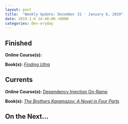```yaml
---
layout: post
title:  "Weekly Update: December 31 - January 6, 2019"
date: 2019-1-6 14:40:00 +0000
categories: Dev-eryday
---
```




## Finished

**Online Course(s):** 

**Book(s):** *[Finding Ultra][fu]*

## Currents

**Online Course(s):** [Dependency Injection On-Ramp][dior]

**Book(s):** *[The Brothers Karamazov: A Novel in Four Parts][brk]*

## On the Next...



[aoc]: https://adventofcode.com/
[aocr]: https://github.com/jpniederer/AdventOfCode2018
[sra]: https://app.pluralsight.com/library/courses/react-auth0-authentication-security/table-of-contents
[jod]: https://www.amazon.com/Joy-Demand-Discovering-Happiness-Within-ebook/dp/B0166JFH3I/
[tp]: https://www.amazon.com/Turning-Pro-Inner-Power-Create/dp/1936891034/
[dw]: https://www.amazon.com/Do-Work-Steven-Pressfield-ebook/dp/B00NK0MJBK/
[njs]: https://nextjs.org/
[gql]: https://graphql.org/
[ap]: https://www.apollographql.com/
[pri]: https://www.prisma.io/
[ar]: https://advancedreact.com/
[play]: https://github.com/jpniederer/NETCorePlayground
[di]: https://www.amazon.com/Design-Programmer-Architect-Pragmatic-Programmers/dp/1680502093/
[re]: https://www.udemy.com/react-the-complete-guide-incl-redux/
[src]: https://chatappwithsignalr.azurewebsites.net/index.html
[oau]: https://app.pluralsight.com/library/courses/oauth-2-getting-started/table-of-contents
[tib]: https://www.amazon.com/Thinking-Bets-Making-Smarter-Decisions-ebook/dp/B074DG9LQF/
[lgs]: https://app.pluralsight.com/library/courses/less-getting-started/table-of-contents
[gf]: https://app.pluralsight.com/library/courses/github-fundamentals/table-of-contents
[tfs]: https://www.amazon.com/Thinking-Fast-Slow-Daniel-Kahneman-ebook/dp/B00555X8OA/
[tw]: https://tailwindcss.com/
[hn]: https://news.ycombinator.com/item?id=18084013
[mlc]: http://course.fast.ai/ml.html
[ghf]: https://app.pluralsight.com/library/courses/github-fundamentals/table-of-contents
[spr]: https://www.amazon.com/Sprint-Solve-Problems-Test-Ideas-ebook/dp/B010MH1DAQ/
[vid]: https://www.youtube.com/watch?v=mMWzVyIhDTk
[gfg]: https://www.geeksforgeeks.org/
[cqrs]: https://app.pluralsight.com/library/courses/cqrs-in-practice/table-of-contents
[ror]: https://rubyonrails.org/
[gr]: https://basecamp.com/books/getting-real
[ef]: https://docs.microsoft.com/en-us/ef/core/
[saa]: https://app.pluralsight.com/library/courses/openid-and-oauth2-securing-angular-apps/table-of-contents
[acc]: https://www.amazon.com/Accelerate-Software-Performing-Technology-Organizations-ebook/dp/B07B9F83WM/
[mvc]: https://app.pluralsight.com/library/courses/aspdotnet-core-mvc-enterprise-application/table-of-contents
[efc]: https://www.amazon.com/Entity-Framework-Core-Action-Smith/dp/161729456X/
[mfa]: https://app.pluralsight.com/library/courses/micro-frontends-architecture/table-of-contents
[spw]: https://www.amazon.com/Simple-Path-Wealth-financial-independence-ebook/dp/B01H97OQY2/
[chm]: https://www.amazon.com/Cant-Hurt-Me-Master-Your-ebook/dp/B07H453KGH/
[rp]: https://app.pluralsight.com/library/courses/razor-pages-aspdotnet-core-getting-started/table-of-contents
[inter]: https://app.pluralsight.com/library/courses/using-csharp-interfaces/table-of-contents
[twen]: https://www.amazon.com/What-Wish-Knew-When-Was-ebook/dp/B0028MVGZQ/
[dior]: https://app.pluralsight.com/library/courses/dependency-injection-on-ramp/table-of-contents
[brk]: https://www.amazon.com/Brothers-Karamazov-Novel-Parts-Epilogue-ebook/dp/B004ZM10OE/
[fu]: https://www.amazon.com/Finding-Ultra-Revised-Updated-Discovering-ebook/dp/B006LSZ82U/